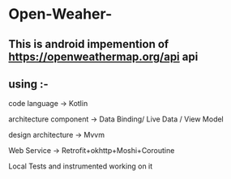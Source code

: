 # Open-Weaher-
This is android  impemention of   https://openweathermap.org/api  api 
-----------------------------------------------------------
using :-
------------
code language -> Kotlin

architecture component -> Data Binding/ Live Data / View Model

design architecture -> Mvvm

Web Service -> Retrofit+okhttp+Moshi+Coroutine 

Local Tests and instrumented working on it
